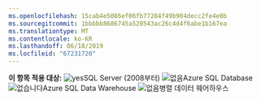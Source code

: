 ```yaml
---
ms.openlocfilehash: 15cab4e5086ef06fb77284f49b904decc2fe4e0b
ms.sourcegitcommit: 1bbbbb8686745a520543ac26c4d4f6abe1b167ea
ms.translationtype: MT
ms.contentlocale: ko-KR
ms.lasthandoff: 06/18/2019
ms.locfileid: "67231720"
---
```

**이 항목 적용 대상:** ![yes](media/yes.png "예")SQL Server \(2008부터\) ![없음](media/no.png "없습니다")Azure SQL Database ![없습니다](media/no.png "없음")Azure SQL Data Warehouse ![없음](media/no.png "없음")병렬 데이터 웨어하우스
